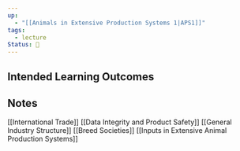 ```yaml
---
up:
  - "[[Animals in Extensive Production Systems 1|APS1]]"
tags:
  - lecture
Status: 🌳
---
```

## Intended Learning Outcomes

## Notes
[[International Trade]]
[[Data Integrity and Product Safety]]
[[General Industry Structure]]
[[Breed Societies]]
[[Inputs in Extensive Animal Production Systems]]
